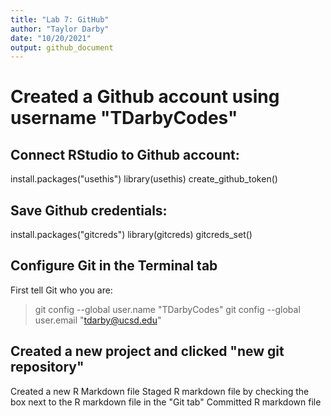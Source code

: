 ```yaml
---
title: "Lab 7: GitHub"
author: "Taylor Darby"
date: "10/20/2021"
output: github_document
---
```


# Created a Github account using username "TDarbyCodes"

## Connect RStudio to Github account:
install.packages("usethis")
library(usethis)
create_github_token()

## Save Github credentials:
install.packages("gitcreds")
library(gitcreds)
gitcreds_set()

## Configure Git in the Terminal tab
First tell Git who you are:
>git config --global user.name "TDarbyCodes"
>git config --global user.email "tdarby@ucsd.edu"

## Created a new project and clicked "new git repository"
Created a new R Markdown file
Staged R markdown file by checking the box next to the R markdown file in the "Git tab"
Committed R markdown file
